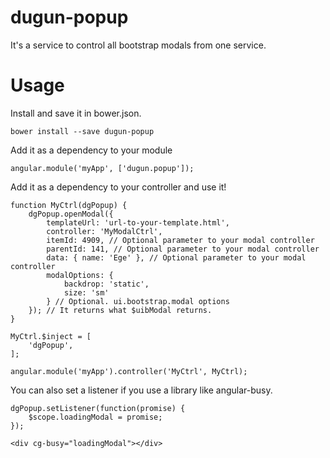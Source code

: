 # dugun-popup
It's a service to control all bootstrap modals from one service.

# Usage
Install and save it in bower.json.

    bower install --save dugun-popup

Add it as a dependency to your module

    angular.module('myApp', ['dugun.popup']);

Add it as a dependency to your controller and use it!

    function MyCtrl(dgPopup) {
        dgPopup.openModal({
            templateUrl: 'url-to-your-template.html',
            controller: 'MyModalCtrl',
            itemId: 4909, // Optional parameter to your modal controller
            parentId: 141, // Optional parameter to your modal controller
            data: { name: 'Ege' }, // Optional parameter to your modal controller
            modalOptions: {
                backdrop: 'static',
                size: 'sm'
            } // Optional. ui.bootstrap.modal options
        }); // It returns what $uibModal returns.
    }

    MyCtrl.$inject = [
        'dgPopup',
    ];

    angular.module('myApp').controller('MyCtrl', MyCtrl);

You can also set a listener if you use a library like angular-busy.

    dgPopup.setListener(function(promise) {
        $scope.loadingModal = promise;
    });

    <div cg-busy="loadingModal"></div>
